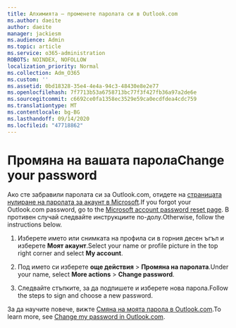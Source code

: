 ```yaml
---
title: Алхимията – променете паролата си в Outlook.com
ms.author: daeite
author: daeite
manager: jackiesm
ms.audience: Admin
ms.topic: article
ms.service: o365-administration
ROBOTS: NOINDEX, NOFOLLOW
localization_priority: Normal
ms.collection: Adm_O365
ms.custom: ''
ms.assetid: 0bd18328-35e4-4e4a-94c3-48430e8e2e77
ms.openlocfilehash: 7f7713b53a6758713bc77f3f427fb36a97a2de6e
ms.sourcegitcommit: c6692ce0fa1358ec3529e59ca0ecdfdea4cdc759
ms.translationtype: MT
ms.contentlocale: bg-BG
ms.lasthandoff: 09/14/2020
ms.locfileid: "47718862"
---
```

# <a name="change-your-password"></a><span data-ttu-id="a0540-102">Промяна на вашата парола</span><span class="sxs-lookup"><span data-stu-id="a0540-102">Change your password</span></span>

<span data-ttu-id="a0540-103">Ако сте забравили паролата си за Outlook.com, отидете на [страницата нулиране на паролата за акаунт в Microsoft](https://go.microsoft.com/fwlink/p/?linkid=841909).</span><span class="sxs-lookup"><span data-stu-id="a0540-103">If you forgot your Outlook.com password, go to the [Microsoft account password reset page](https://go.microsoft.com/fwlink/p/?linkid=841909).</span></span> <span data-ttu-id="a0540-104">В противен случай следвайте инструкциите по-долу.</span><span class="sxs-lookup"><span data-stu-id="a0540-104">Otherwise, follow the instructions below.</span></span>
  
1. <span data-ttu-id="a0540-105">Изберете името или снимката на профила си в горния десен ъгъл и изберете **Моят акаунт**.</span><span class="sxs-lookup"><span data-stu-id="a0540-105">Select your name or profile picture in the top right corner and select **My account**.</span></span> 
    
2. <span data-ttu-id="a0540-106">Под името си изберете **още действия**  >  **Промяна на паролата**.</span><span class="sxs-lookup"><span data-stu-id="a0540-106">Under your name, select **More actions** > **Change password**.</span></span> 
    
3. <span data-ttu-id="a0540-107">Следвайте стъпките, за да подпишете и изберете нова парола.</span><span class="sxs-lookup"><span data-stu-id="a0540-107">Follow the steps to sign and choose a new password.</span></span> 
    
<span data-ttu-id="a0540-108">За да научите повече, вижте [Смяна на моята парола в Outlook.com](https://support.office.com/article/2138d690-811c-4545-b2f3-e4dbe80c9735.aspx).</span><span class="sxs-lookup"><span data-stu-id="a0540-108">To learn more, see [Change my password in Outlook.com](https://support.office.com/article/2138d690-811c-4545-b2f3-e4dbe80c9735.aspx).</span></span>
  

